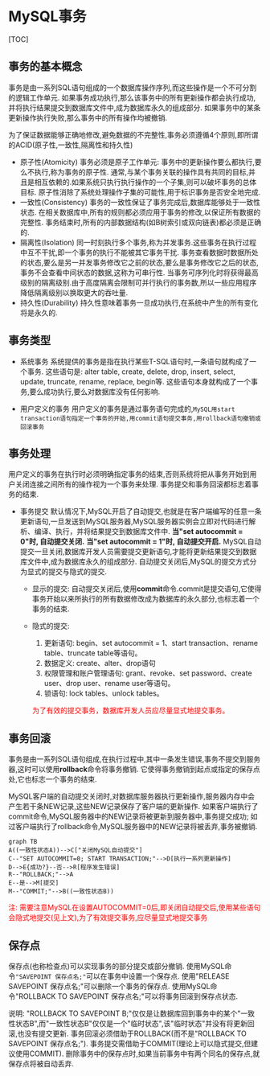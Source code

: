<!-- 那努努力吧 哈哈哈哈哈哈哈哈哈哈哈哈哈哈 -->
# MySQL事务

[TOC]

## 事务的基本概念

事务是由一系列SQL语句组成的一个数据库操作序列,而这些操作是一个不可分割的逻辑工作单元.
如果事务成功执行,那么该事务中的所有更新操作都会执行成功,并将执行结果提交到数据库文件中,成为数据库永久的组成部分.
如果事务中的某条更新操作执行失败,那么事务中的所有操作均被撤销.

为了保证数据能够正确地修改,避免数据的不完整性,事务必须遵循4个原则,即所谓的ACID(原子性,一致性,隔离性和持久性)

- 原子性(Atomicity)
  事务必须是原子工作单元: 事务中的更新操作要么都执行,要么不执行,称为事务的原子性.
  通常,与某个事务关联的操作具有共同的目标,并且是相互依赖的.如果系统只执行执行操作的一个子集,则可以破坏事务的总体目标.
  原子性消除了系统处理操作子集的可能性,用于标识事务是否安全地完成.
- 一致性(Consistency)
  事务的一致性保证了事务完成后,数据库能够处于一致性状态.
  在相关数据库中,所有的规则都必须应用于事务的修改,以保证所有数据的完整性.
  事务结束时,所有的内部数据结构(如B树索引或双向链表)都必须是正确的.
- 隔离性(Isolation)
  同一时刻执行多个事务,称为并发事务.这些事务在执行过程中互不干扰,即一个事务的执行不能被其它事务干扰.
  事务查看数据时数据所处的状态,要么是另一并发事务修改它之前的状态,要么是事务修改它之后的状态,事务不会查看中间状态的数据,这称为可串行性.
  当事务可序列化时将获得最高级别的隔离级别.由于高度隔离会限制可并行执行的事务数,所以一些应用程序降低隔离级别以换取更大的吞吐量.
- 持久性(Durability)
  持久性意味着事务一旦成功执行,在系统中产生的所有变化将是永久的.

## 事务类型

- 系统事务
  系统提供的事务是指在执行某些T-SQL语句时,一条语句就构成了一个事务.
  这些语句是:
  alter table, create, delete, drop, insert, select, update, truncate, rename, replace, begin等.
  这些语句本身就构成了一个事务,要么成功执行,要么对数据库没有任何影响.

- 用户定义的事务
  用户定义的事务是通过事务语句完成的,`MySQL用start transaction语句指定一个事务的开始,用commit语句提交事务,用rollback语句撤销或回滚事务`

## 事务处理

用户定义的事务在执行时必须明确指定事务的结束,否则系统将把从事务开始到用户关闭连接之间所有的操作视为一个事务来处理. 事务提交和事务回滚都标志着事务的结束.

- 事务提交
  默认情况下,MySQL开启了自动提交,也就是在客户端编写的任意一条更新语句,一旦发送到MySQL服务器,MySQL服务器实例会立即对代码进行解析、编译、执行，并将结果提交到数据库文件中.
  **当"set autocommit = 0"时, 自动提交关闭.**
  **当"set autocommit = 1"时, 自动提交开启.**
  MySQL自动提交一旦关闭,数据库开发人员需要提交更新语句,才能将更新结果提交到数据库文件中,成为数据库永久的组成部分.
  自动提交关闭后,MySQL的提交方式分为显式的提交与隐式的提交.
  - 显示的提交:
    自动提交关闭后,使用**commit**命令.commit是提交语句,它使得事务开始以来所执行的所有数据修改成为数据库的永久部分,也标志着一个事务的结束.
  - 隐式的提交:
    1. 更新语句: begin、set autocommit = 1、start transaction、rename table、truncate table等语句。
    2. 数据定义: create、alter、drop语句
    3. 权限管理和账户管理语句: grant、revoke、set password、create user、drop user、rename user等语句。
    4. 锁语句: lock tables、unlock tables。

    <font color=red>为了有效的提交事务，数据库开发人员应尽量显式地提交事务。</font>

## 事务回滚

事务是由一系列SQL语句组成,在执行过程中,其中一条发生错误,事务不提交到服务器,这时可以使用**rollback**命令将事务撤销.
它使得事务撤销到起点或指定的保存点处,它也标志一个事务的结束.

MySQL客户端的自动提交关闭时,对数据库服务器执行更新操作,服务器内存中会产生若干条NEW记录,这些NEW记录保存了客户端的更新操作.
如果客户端执行了commit命令,MySQL服务器中的NEW记录将被更新到服务器中,事务提交成功;
如过客户端执行了rollback命令,MySQL服务器中的NEW记录将被丢弃,事务被撤销.

```mermaid
graph TB
A((一致性状态A))-->C["关闭MySQL自动提交"]
C--"SET AUTOCOMMIT=0; START TRANSACTION;"-->D[执行一系列更新操作]
D-->E{成功?}--否-->R[程序发生错误]
R--"ROLLBACK;"-->A
E--是-->M[提交]
M--"COMMIT;"-->B((一致性状态B))
```

<font color=red>注: 需要注意MySQL在设置AUTOCOMMIT=0后,即关闭自动提交后,使用某些语句会隐式地提交(见上文),为了有效提交事务,应尽量显式地提交事务</font>

## 保存点

保存点(也称检查点)可以实现事务的部分提交或部分撤销.
使用MySQL命令`"SAVEPOINT 保存点名;"`可以在事务中设置一个保存点.
使用"RELEASE SAVEPOINT 保存点名;"可以删除一个事务的保存点.
使用MySQL命令"ROLLBACK TO SAVEPOINT 保存点名;"可以将事务回滚到保存点状态.

说明:
    "ROLLBACK TO SAVEPOINT B;"仅仅是让数据库回到事务中的某个"一致性状态B",而"一致性状态B"仅仅是一个"临时状态",该"临时状态"并没有将更新回滚,也没有提交更新.
    事务回滚必须借助于ROLLBACK(而不是"ROLLBACK TO SAVEPOINT 保存点名;").
    事务提交需借助于COMMIT(理论上可以隐式提交,但建议使用COMMIT).
    删除事务中的保存点时,如果当前事务中有两个同名的保存点,就保存点将被自动丢弃.
